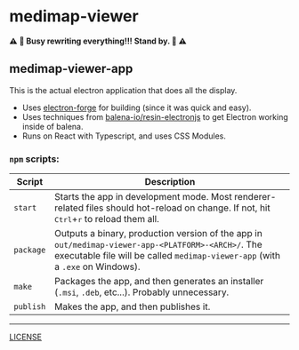 # medimap-viewer

**:warning: :construction: Busy rewriting everything!!! Stand by. :construction: :warning:**

## medimap-viewer-app
This is the actual electron application that does all the display.
- Uses [electron-forge](https://www.electronforge.io/) for building (since it was quick and easy).
- Uses techniques from [balena-io/resin-electronjs](https://github.com/balena-io/resin-electronjs) to get Electron working inside of balena.
- Runs on React with Typescript, and uses CSS Modules.

### `npm` scripts:

Script | Description
------ | -----------
`start` | Starts the app in development mode. Most renderer-related files should hot-reload on change. If not, hit <kbd>Ctrl</kbd>+<kbd>r</kbd> to reload them all.
`package` | Outputs a binary, production version of the app in `out/medimap-viewer-app-<PLATFORM>-<ARCH>/`. The executable file will be called `medimap-viewer-app` (with a `.exe` on Windows).
`make` | Packages the app, and then generates an installer (`.msi`, `.deb`, etc...). Probably unnecessary.
`publish` | Makes the app, and then publishes it.

---
[LICENSE](./LICENSE)
